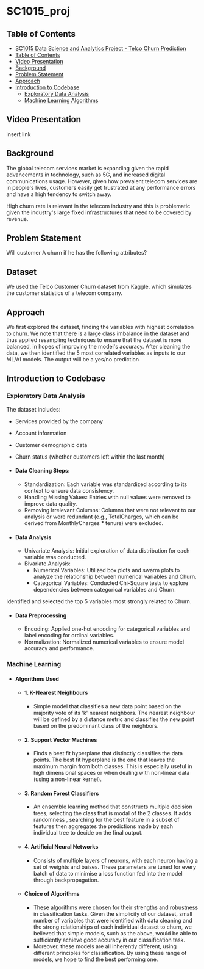 # SC1015_proj

## Table of Contents
- [SC1015 Data Science and Analytics Project - Telco Churn Prediction](#sc1015-data-science-and-analytics-project---telco-churn-prediction)
- [Table of Contents](#table-of-contents)
- [Video Presentation](#video-presentation)
- [Background](#background)
- [Problem Statement](#problem-statement)
- [Approach](#approach)
- [Introduction to Codebase](#introduction-to-codebase)
  - [Exploratory Data Analysis](#exploratory-data-analysis) 
  - [Machine Learning Algorithms](#machine-learning-algorithms)


## Video Presentation 
insert link

## Background
The global telecom services market is expanding given the rapid advancements in technology, such as 5G, and increased digital communications usage. However, given how prevalent telecom services are in people's lives, customers easily get frustrated at any performance errors and have a high tendency to switch away.

High churn rate is relevant in the telecom industry and this is problematic given the industry's large fixed infrastructures that need to be covered by revenue.

## Problem Statement 
Will customer A churn if he has the following attributes?

## Dataset
We used the Telco Customer Churn dataset from Kaggle, which simulates the customer statistics of a telecom company.

## Approach 
We first explored the dataset, finding the variables with highest correlation to churn. We note that there is a large class imbalance in the dataset and thus applied resampling techniques to ensure that the dataset is more balanced, in hopes of improving the model's accuracy. After cleaning the data, we then identified the 5 most correlated variables as inputs to our ML/AI models. The output will be a yes/no prediction

## Introduction to Codebase 
### Exploratory Data Analysis
The dataset includes:
  - Services provided by the company
  - Account information
  - Customer demographic data
  - Churn status (whether customers left within the last month)
  
- #### Data Cleaning Steps:
  - Standardization: Each variable was standardized according to its context to ensure data consistency.
  - Handling Missing Values: Entries with null values were removed to improve data quality.
  - Removing Irrelevant Columns: Columns that were not relevant to our analysis or were redundant (e.g., TotalCharges, which can be derived from MonthlyCharges * tenure) were excluded.
- #### Data Analysis
  - Univariate Analysis:
      Initial exploration of data distribution for each variable was conducted.
  - Bivariate Analysis:
     - Numerical Variables: Utilized box plots and swarm plots to analyze the relationship between numerical variables and Churn.
     - Categorical Variables: Conducted Chi-Square tests to explore dependencies between categorical variables and Churn.

Identified and selected the top 5 variables most strongly related to Churn.

- #### Data Preprocessing
  - Encoding: Applied one-hot encoding for categorical variables and label encoding for ordinal variables.
  - Normalization: Normalized numerical variables to ensure model accuracy and performance.

### Machine Learning 
- #### Algorithms Used
  - #### 1. K-Nearest Neighbours
    - Simple model that classifies a new data point based on the majority vote of its 'k' nearest neighbors. The nearest neighbour will be defined by a distance metric and classifies the new point based on the predominant class of the neighbors. 
  - #### 2. Support Vector Machines
    - Finds a best fit hyperplane that distinctly classifies the data points. The best fit hyperplane is the one that leaves the maximum margin from both classes. This is especially useful in high dimensional spaces or when dealing with non-linear data (using a non-linear kernel).
  - #### 3. Random Forest Classifiers
    - An ensemble learning method that constructs multiple decision trees, selecting the class that is modal of the 2 classes. It adds randomness , searching for the best feature in a subset of features then aggregates the predictions made by each individual tree to decide on the final output. 
  - #### 4. Artificial Neural Networks
    - Consists of multiple layers of neurons, with each neuron having a set of weights and baises. These parameters are tuned for every batch of data to minimise a loss function fed into the model through backpropagation. 
  - #### Choice of Algorithms
    - These algorithms were chosen for their strengths and robustness in classification tasks. Given the simplicity of our dataset, small number of variables that were identified with data cleaning and the strong relationships of each individual dataset to churn, we believed that simple models, such as the above, would be able to sufficiently achieve good accuracy in our classification task.
    - Moreover, these models are all inherently different, using different principles for classification. By using these range of models, we hope to find the best performing one. 
